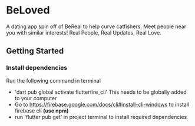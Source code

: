 # BeLoved
A dating app spin off of BeReal to help curve catfishers. Meet people near you with similar interests! Real People, Real Updates, Real Love.


## Getting Started

### Install dependencies

Run the following command in terminal
- 'dart pub global activate flutterfire_cli'
This needs to be globally added to your computer
- Go to https://firebase.google.com/docs/cli#install-cli-windows to install firebase cli **(use npm)**
- run 'flutter pub get' in project terminal to install required dependencies